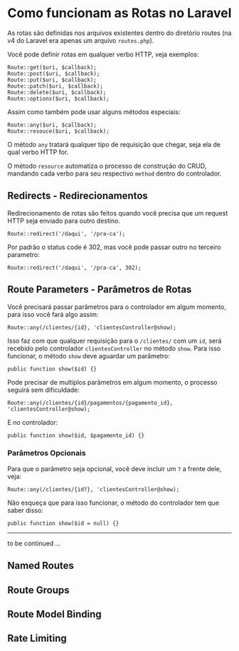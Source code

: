 # Como funcionam as Rotas no Laravel 

As rotas são definidas nos arquivos existentes dentro do diretório routes (na v4 do Laravel era apenas um arquivo `routes.php`). <br>

Você pode definir rotas em qualquer verbo HTTP, veja exemplos:  <br>

```
Route::get($uri, $callback);
Route::post($uri, $callback);
Route::put($uri, $callback);
Route::patch($uri, $callback);
Route::delete($uri, $callback);
Route::options($uri, $callback);
```

Assim como também pode usar alguns métodos especiais: <br>

```
Route::any($uri, $callback); 
Route::resouce($uri, $callback);
```

O método `any` tratará qualquer tipo de requisição que chegar, seja ela de qual verbo HTTP for. <br>

O método `resource` automatiza o processo de construção do CRUD, mandando cada verbo para seu respectivo `method` dentro do controlador.


## Redirects - Redirecionamentos

Redirecionamento de rotas são feitos quando você precisa que um request HTTP seja enviado para outro destino. <br>

`Route::redirect('/daqui', '/pra-ca');`

Por padrão o status code é 302, mas você pode passar outro no terceiro parametro:<br>

`Route::redirect('/daqui', '/pra-ca', 302);`

## Route Parameters - Parâmetros de Rotas
Você precisará passar parâmetros para o controlador em algum momento, para isso você fará algo assim:

`Route::any(/clientes/{id}, 'clientesController@show); `

Isso faz com que qualquer requisição para o `/clientes/` com um `id`, será recebido pelo controlador `clientesController` no método `show`. Para isso funcionar, o método `show` deve aguardar um parâmetro:

`public function show($id) {}`

Pode precisar de multiplos parãmetros em algum momento, o processo seguirá sem dificuldade:

`Route::any(/clientes/{id}/pagamentos/{pagamento_id}, 'clientesController@show); `

E no controlador:

`public function show($id, $pagamento_id) {}`

### Parâmetros Opcionais
Para que o parâmetro seja opcional, você deve incluir um `?` a frente dele, veja:

`Route::any(/clientes/{id?}, 'clientesController@show); `

Não esqueça que para isso funcionar, o método do controlador tem que saber disso:

`public function show($id = null) {}`

----
to be continued ...

## Named Routes

## Route Groups
## Route Model Binding
## Rate Limiting